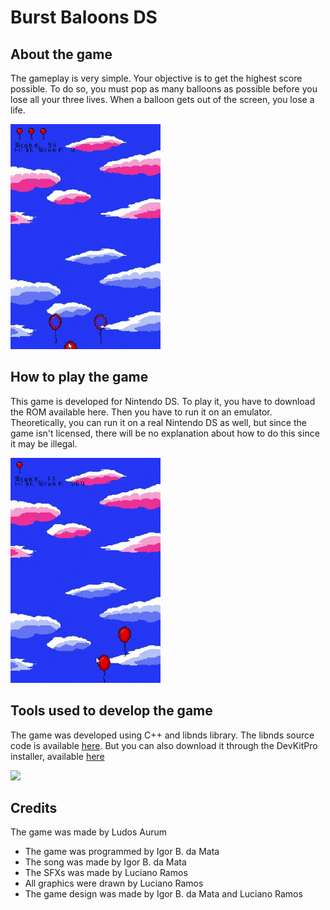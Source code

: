# Burst Baloons DS
## About the game
The gameplay is very simple. Your objective is to get the highest score possible. To do so, you must pop as many balloons as possible before you lose all your three lives. When a balloon gets out of the screen, you lose a life.

![](https://github.com/igorbdamata/BurstBaloonsDS/blob/main/Project/GIFs/GIF1.gif)

## How to play the game
This game is developed for Nintendo DS. To play it, you have to download the ROM available here. Then you have to run it on an emulator. Theoretically, you can run it on a real Nintendo DS as well, but since the game isn't licensed, there will be no explanation about how to do this since it may be illegal.

![](https://github.com/igorbdamata/BurstBaloonsDS/blob/main/Project/GIFs/GIF3.gif)

## Tools used to develop the game
The game was developed using C++ and libnds library. The libnds source code is available [here](https://github.com/devkitPro/libnds). But you can also download it through the DevKitPro installer, available [here](https://devkitpro.org/wiki/Getting_Started)

![](https://github.com/igorbdamata/BurstBaloonsDS/blob/main/Project/GIFs/GIF4.gif)

## Credits
The game was made by Ludos Aurum
- The game was programmed by Igor B. da Mata
- The song was made by Igor B. da Mata
- The SFXs was made by Luciano Ramos
- All graphics were drawn by Luciano Ramos
- The game design was made by Igor B. da Mata and Luciano Ramos
